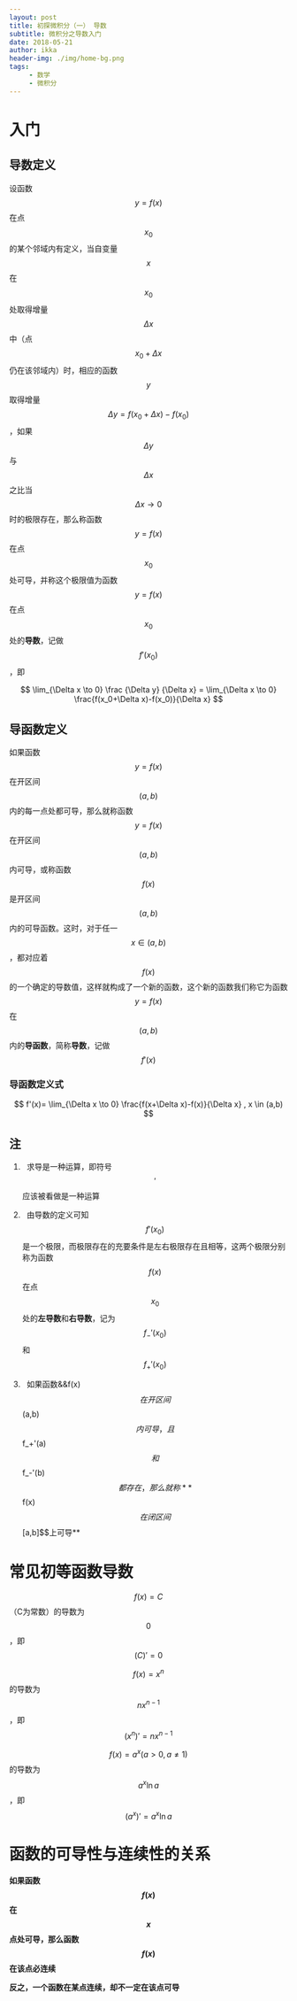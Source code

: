 ```yaml
---
layout: post
title: 初探微积分（一） 导数
subtitle: 微积分之导数入门
date: 2018-05-21
author: ikka
header-img: ./img/home-bg.png
tags: 
     - 数学
     - 微积分
---
```

# 入门

## 导数定义

设函数$$y=f(x)$$在点$$x_0$$的某个邻域内有定义，当自变量$$x$$在$$x_0$$处取得增量$$\Delta x$$中（点$$x_0+\Delta x$$仍在该邻域内）时，相应的函数$$y$$取得增量$$\Delta y=f(x_0+\Delta x)-f(x_0)$$，如果$$\Delta y$$与$$\Delta x$$之比当$$\Delta x \to 0$$时的极限存在，那么称函数$$y=f(x)$$在点$$x_0$$处可导，并称这个极限值为函数$$y=f(x)$$在点$$x_0$$处的**导数**，记做$$f'(x_0)$$，即

$$
\lim_{\Delta x \to 0} \frac {\Delta y} {\Delta x} = \lim_{\Delta x \to 0} \frac{f(x_0+\Delta x)-f(x_0)}{\Delta x}
$$

## 导函数定义

如果函数$$y=f(x)$$在开区间$$(a,b)$$内的每一点处都可导，那么就称函数$$y=f(x)$$在开区间$$(a,b)$$内可导，或称函数$$f(x)$$是开区间$$(a,b)$$内的可导函数。这时，对于任一$$x \in (a,b)$$，都对应着$$f(x)$$的一个确定的导数值，这样就构成了一个新的函数，这个新的函数我们称它为函数$$y=f(x)$$在$$(a,b)$$内的**导函数**，简称**导数**，记做$$f'(x)$$

### 导函数定义式

$$
f'(x)= \lim_{\Delta x \to 0} \frac{f(x+\Delta x)-f(x)}{\Delta x} , x \in (a,b)
$$

## 注

1.   求导是一种运算，即符号$$'$$应该被看做是一种运算

2.   由导数的定义可知$$f'(x_0)$$是一个极限，而极限存在的充要条件是左右极限存在且相等，这两个极限分别称为函数$$f(x)$$在点$$x_0$$处的**左导数**和**右导数**，记为$$f_-'(x_0)$$和$$f_+'(x_0)$$

3.   如果函数&&f(x)$$在开区间$$(a,b)$$内可导，且$$f_+'(a)$$和$$f_-'(b)$$都存在，那么就称 **$$f(x)$$在闭区间$$[a,b]$$上可导**

# 常见初等函数导数

$$f(x)=C$$（C为常数）的导数为$$0$$，即$$(C)'=0$$

$$f(x)=x^n$$的导数为$$nx^{n-1}$$，即$$(x^n)'=nx^{n-1}$$

$$f(x)=a^x (a>0,a \neq 1)$$的导数为$$a^x \ln a$$，即$$(a^x)'=a^x \ln a$$

# 函数的可导性与连续性的关系

**如果函数$$f(x)$$在$$x$$点处可导，那么函数$$f(x)$$在该点必连续**

**反之，一个函数在某点连续，却不一定在该点可导**
